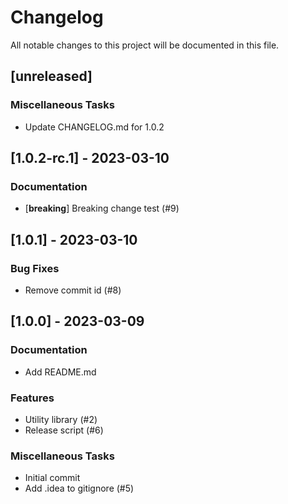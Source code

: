 # Changelog

All notable changes to this project will be documented in this file.

## [unreleased]

### Miscellaneous Tasks

- Update CHANGELOG.md for 1.0.2

## [1.0.2-rc.1] - 2023-03-10

### Documentation

- [**breaking**] Breaking change test (#9)

## [1.0.1] - 2023-03-10

### Bug Fixes

- Remove commit id (#8)

## [1.0.0] - 2023-03-09

### Documentation

- Add README.md

### Features

- Utility library (#2)
- Release script (#6)

### Miscellaneous Tasks

- Initial commit
- Add .idea to gitignore (#5)

